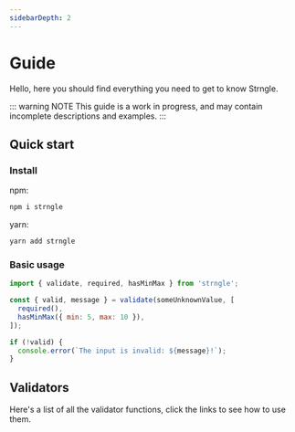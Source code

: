 ```yaml
---
sidebarDepth: 2
---
```


# Guide

Hello, here you should find everything you need to get to know Strngle.

::: warning NOTE
This guide is a work in progress, and may contain incomplete descriptions and examples.
:::

## Quick start

### Install

npm:

```bash
npm i strngle
```

yarn:

```bash
yarn add strngle
```

### Basic usage

```js
import { validate, required, hasMinMax } from 'strngle';

const { valid, message } = validate(someUnknownValue, [
  required(),
  hasMinMax({ min: 5, max: 10 }),
]);

if (!valid) {
  console.error(`The input is invalid: ${message}!`);
}
```

## Validators

Here's a list of all the validator functions, click the links to see how to use them.
